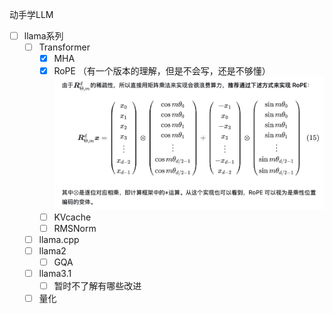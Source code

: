 动手学LLM

- [ ] llama系列
  - [ ] Transformer
    - [x] MHA
    - [x] RoPE  （有一个版本的理解，但是不会写，还是不够懂）
    ![alt text](img/image.png)
    - [ ] KVcache
    - [ ] RMSNorm
  - [ ] llama.cpp
  - [ ] llama2
    - [ ] GQA
  - [ ] llama3.1
    - [ ] 暂时不了解有哪些改进
  - [ ] 量化
